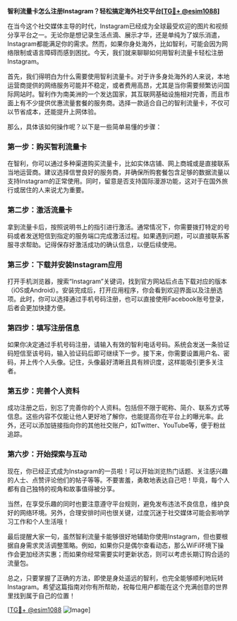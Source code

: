 **智利流量卡怎么注册Instagram？轻松搞定海外社交平台[[TG💪+ @esim1088](https://t.me/s/esim1088)]**

在当今这个社交媒体主导的时代，Instagram已经成为全球最受欢迎的图片和视频分享平台之一。无论你是想记录生活点滴、展示才华，还是单纯为了娱乐消遣，Instagram都能满足你的需求。然而，如果你身处海外，比如智利，可能会因为网络限制或语言障碍而感到困扰。今天，我们就来聊聊如何用智利流量卡轻松注册Instagram。

首先，我们得明白为什么需要使用智利流量卡。对于许多身处海外的人来说，本地运营商提供的网络服务可能并不稳定，或者费用高昂，尤其是当你需要频繁访问国际网站时。智利作为南美洲的一个发达国家，其互联网基础设施相对完善，而且市面上有不少提供优惠流量套餐的服务商。选择一款适合自己的智利流量卡，不仅可以节省成本，还能提升上网体验。

那么，具体该如何操作呢？以下是一些简单易懂的步骤：

### **第一步：购买智利流量卡**
在智利，你可以通过多种渠道购买流量卡，比如实体店铺、网上商城或是直接联系当地运营商。建议选择信誉良好的服务商，并确保所购套餐包含足够的数据流量以支持Instagram的正常使用。同时，留意是否支持国际漫游功能，这对于在国外旅行或居住的人来说尤为重要。

### **第二步：激活流量卡**
拿到流量卡后，按照说明书上的指引进行激活。通常情况下，你需要拨打特定的号码或者发送短信到指定的服务端口完成激活过程。如果遇到问题，可以直接联系客服寻求帮助。记得保存好激活成功的确认信息，以便后续使用。

### **第三步：下载并安装Instagram应用**
打开手机浏览器，搜索“Instagram”关键词，找到官方网站后点击下载对应的版本（iOS或Android）。安装完成后，打开应用程序，你会看到欢迎界面以及注册选项。此时，你可以选择通过手机号码注册，也可以直接使用Facebook账号登录，后者会更加快捷方便。

### **第四步：填写注册信息**
如果你决定通过手机号码注册，请输入有效的智利电话号码。系统会发送一条验证码短信至该号码，输入验证码后即可继续下一步。接下来，你需要设置用户名、密码，并上传个人头像。记住，头像最好清晰且具有辨识度，这样能吸引更多关注者。

### **第五步：完善个人资料**
成功注册之后，别忘了完善你的个人资料。包括但不限于昵称、简介、联系方式等信息。这些内容不仅能让他人更好地了解你，也能提高你在平台上的曝光率。此外，还可以添加链接指向你的其他社交账户，如Twitter、YouTube等，便于粉丝追踪。

### **第六步：开始探索与互动**
现在，你已经正式成为Instagram的一员啦！可以开始浏览热门话题、关注感兴趣的人士、点赞评论他们的帖子等等。不要害羞，勇敢地表达自己吧！毕竟，每个人都有自己独特的视角和故事值得被分享。

当然，在享受乐趣的同时也要注意遵守平台规则，避免发布违法不良信息，维护良好的网络环境。另外，合理安排时间也很关键，过度沉迷于社交媒体可能会影响学习工作和个人生活哦！

最后提醒大家一句，虽然智利流量卡能够很好地辅助你使用Instagram，但也要根据自身需求灵活调整策略。例如，如果你只是偶尔查看动态，那么WiFi环境下操作会更加经济实惠；而如果你经常需要实时更新状态，则可以考虑长期订购合适的流量包。

总之，只要掌握了正确的方法，即使是身处遥远的智利，也完全能够顺利地玩转Instagram。希望这篇指南对你有所帮助，祝每位用户都能在这个充满创意的世界里找到属于自己的位置！

[[TG💪+ @esim1088](https://t.me/s/esim1088) ![Image](https://i.postimg.cc/4NQfJmqS/Snipaste-2025-05-13-00-14-12.png)]